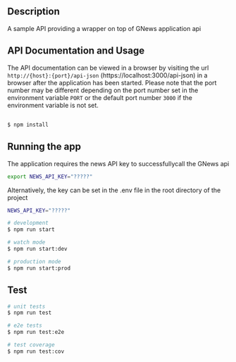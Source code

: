 
## Description
A sample API providing a wrapper on top of GNews application api


## API Documentation and Usage
The API documentation can be viewed in a browser by visiting the url `http://{host}:{port}/api-json` (https://localhost:3000/api-json) in a browser after the application has been started.
Please note that the port number may be different depending on the port number set in the environment variable `PORT` or the default port number `3000` if the environment variable is not set.


## 

```bash
$ npm install
```


## Running the app

The application requires the news API key to successfullycall the GNews api

```bash
export NEWS_API_KEY="?????"
```
Alternatively, the key can be set in the .env file in the root directory of the project
```bash
NEWS_API_KEY="?????"
```

```bash
# development
$ npm run start

# watch mode
$ npm run start:dev

# production mode
$ npm run start:prod
```

## Test

```bash
# unit tests
$ npm run test

# e2e tests
$ npm run test:e2e

# test coverage
$ npm run test:cov
```
